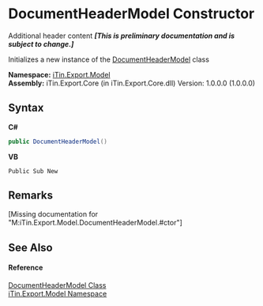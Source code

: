 # DocumentHeaderModel Constructor 
Additional header content _**\[This is preliminary documentation and is subject to change.\]**_

Initializes a new instance of the <a href="f2f68490-d649-cfb1-ba27-68adaf72d28c">DocumentHeaderModel</a> class

**Namespace:**&nbsp;<a href="ef57ffcc-e95e-b212-5a46-9aa6f5a3511f">iTin.Export.Model</a><br />**Assembly:**&nbsp;iTin.Export.Core (in iTin.Export.Core.dll) Version: 1.0.0.0 (1.0.0.0)

## Syntax

**C#**<br />
``` C#
public DocumentHeaderModel()
```

**VB**<br />
``` VB
Public Sub New
```


## Remarks
\[Missing <remarks> documentation for "M:iTin.Export.Model.DocumentHeaderModel.#ctor"\]

## See Also


#### Reference
<a href="f2f68490-d649-cfb1-ba27-68adaf72d28c">DocumentHeaderModel Class</a><br /><a href="ef57ffcc-e95e-b212-5a46-9aa6f5a3511f">iTin.Export.Model Namespace</a><br />
